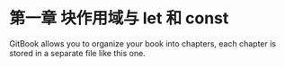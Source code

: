 # 第一章 块作用域与 let 和 const

GitBook allows you to organize your book into chapters, each chapter is stored in a separate file like this one.

